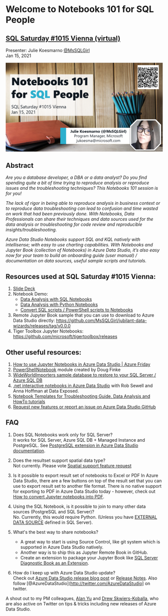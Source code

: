 # Welcome to Notebooks 101 for SQL People
## [SQL Saturday #1015 Vienna (virtual)](https://sqlusergroupaustria.wordpress.com/2021/01/08/sqlsaturday-vienna-2021-schedule/)


Presenter: Julie Koesmarno [@MsSQLGirl](http://twiter.com/MsSQLGirl) \
Jan 15, 2021


![](./media/Notebooks101ForSQLPeopleSQLSat1015-thumb.png)
## Abstract
_Are you a database developer, a DBA or a data analyst? Do you find spending quite a bit of time trying to reproduce analysis or reproduce issues and the troubleshooting techniques? This Notebooks 101 session is for you!_

_The lack of rigor in being able to reproduce analysis in business context or to reproduce data troubleshooting can lead to confusion and time wasted on work that had been previously done. With Notebooks, Data Professionals can share their techniques and data sources used for the data analysis or troubleshooting for code review and reproducible insights/troubleshooting._

_Azure Data Studio Notebooks support SQL and KQL natively with intellisense; with easy to use charting capabilities. With Notebooks and Jupyter Book (collection of Notebooks) in Azure Data Studio, it’s also easy now for your team to build an onboarding guide (user manual) / documentation on data sources, useful sample scripts and tutorials._

## Resources used at SQL Saturday #1015 Vienna:
1. [Slide Deck](https://github.com/MsSQLGirl/jubilant-data-wizards/blob/main/Notebooks%20Presentations/SQL%20Saturday%201015%20Vienna/20210115%20-%20Notebooks%20101%20for%20SQL%20People.pptx)
4. Notebook Demo:
    - [Data Analysis with SQL Notebooks](https://github.com/MsSQLGirl/jubilant-data-wizards/blob/main/Simple%20Demo/Sample%20Notebooks%20-%20Data%20Analysis/WWIReproducibleResearch%20Vol%201.ipynb)
    - [Data Analysis with Python Notebooks](https://github.com/MsSQLGirl/jubilant-data-wizards/blob/main/Simple%20Demo/Sample%20Notebooks%20-%20Data%20Analysis/ReproducibleResearch.ipynb)
    - [Convert SQL scripts / PowerShell scripts to Notebooks](https://github.com/MsSQLGirl/jubilant-data-wizards/blob/main/Useful%20Notebooks/DemoConvertToNotebooks.ipynb)
4. Remote Jupyter Book sample that you can use to download to Azure Data Studio directly: https://github.com/MsSQLGirl/jubilant-data-wizards/releases/tag/v0.0.0
5. Tiger Toolbox Jupyter Notebooks: https://github.com/microsoft/tigertoolbox/releases

## Other useful resources:
1. [How to use Jupyter Notebooks in Azure Data Studio | Azure Friday](https://www.youtube.com/watch?v=pHuRj9ty9cI)
2. [PowerShellNotebook](https://github.com/dfinke/PowerShellNotebook) module created by Doug Finke 
3. [WideWorldImporters sample database to restore to your SQL Server / Azure SQL DB](https://github.com/Microsoft/sql-server-samples/releases/tag/wide-world-importers-v1.0)
4. [.net interactive notebooks in Azure Data Studio](https://channel9.msdn.com/Shows/Data-Exposed/Jupyter-Launch-NET-Interactive-Notebooks--Data-Exposed-MVP-Edition) with Rob Sewell and Anna Hoffman at Data Exposed. 
5. [Notebook Templates for Troubleshooting Guide, Data Analysis and HowTo tutorials](https://github.com/MsSQLGirl/jubilant-data-wizards/tree/main/Notebook%20Templates)
6. [Request new features or report an issue on Azure Data Studio GitHub](https://github.com/microsoft/azuredatastudio/issues)

## FAQ
1. Does SQL Notebooks work only for SQL Server?  
It works for SQL Server, Azure SQL DB + Managed Instance and PostgreSQL. See [PostgreSQL extension in Azure Data Studio documentation](https://docs.microsoft.com/en-us/sql/azure-data-studio/extensions/postgres-extension?view=sql-server-ver15).

2. Does the resultset support spatial data type?  
Not currently. Please vote [Spatial support feature request](https://github.com/microsoft/azuredatastudio/issues/267)

3. Is it possible to export result set of notebooks to Excel or PDF
In Azure Data Studio, there are a few buttons on top of the result set that you can use to export result set to another file format. There is no native support for exporting to PDF in Azure Data Studio today - however, check out [How to convert Jupyter notebooks into PDF](https://towardsdatascience.com/how-to-convert-jupyter-notebooks-into-pdf-5accaef3758).

4. Using the SQL Notebook, is it possible to join to many other data sources (PostgreSQL and SQL Server)?  
No. Currently, this would require Python. (Unless you have [EXTERNAL DATA SOURCE](https://docs.microsoft.com/sql/t-sql/statements/create-external-data-source-transact-sql) defined in SQL Server).

5. What's the best way to share notebooks?  
    - A great way to start is using Source Control, like git system which is supported in Azure Data Studio natively.
    - Another way is to ship this as Jupyter Remote Book in GitHub.
    - Create an extension to package your Jupyter Book like [SQL Server Diagnostic Book as an Extension](https://github.com/EmanueleMeazzo/tsql.tech-Code-snippets/releases/tag/v1.0).
    
6. How do I keep up with Azure Data Studio update?  
Check out [Azure Data Studio release blog post](https://cloudblogs.microsoft.com/sqlserver/?product=azure-data-studio) or [Release Notes](https://docs.microsoft.com/sql/azure-data-studio/release-notes-azure-data-studio).  Also follow [@AzureDataStudio](http://twitter.com/AzureDataStudio] on twitter.  

A shout out to my PM colleagues, [Alan Yu](https://twitter.com/AlanYuSQL) and [Drew Skwiers-Koballa](https://twitter.com/SysAdminDrew), who are also active on Twitter on tips & tricks including new releases of Azure Data Studio. 
